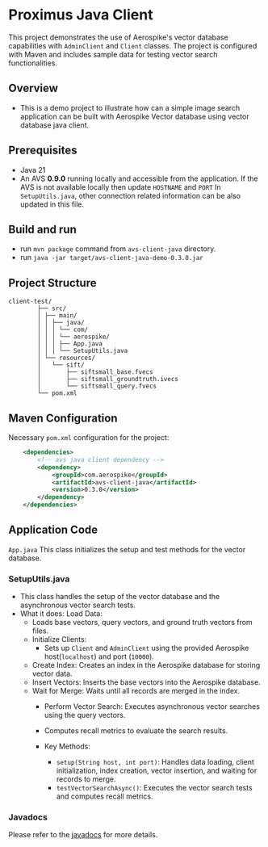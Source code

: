 # Proximus Java Client

This project demonstrates the use of Aerospike's vector database capabilities with `AdminClient` and `Client` classes. The project is configured with Maven and includes sample data for testing vector search functionalities.

## Overview 
 - This is a demo project to illustrate how can a simple image search application can be built with Aerospike Vector database using vector database java client.

## Prerequisites

- Java 21
- An AVS **0.9.0** running locally and accessible from the application. If the AVS is not available locally then update `HOSTNAME`  and `PORT` In `SetupUtils.java`, other connection related information can be also updated in this file.     

## Build and run
 - run `mvn package` command from `avs-client-java` directory. 
 - run `java -jar target/avs-client-java-demo-0.3.0.jar`

## Project Structure

```
client-test/
        ├── src/
        │ ├── main/
        │ │ ├── java/
        │ │ │ └── com/
        │ │ │ └── aerospike/
        │ │ │ ├── App.java
        │ │ │ └── SetupUtils.java
        │ └── resources/
        │   └── sift/
        │       ├── siftsmall_base.fvecs
        │       ├── siftsmall_groundtruth.ivecs
        │       └── siftsmall_query.fvecs
        └── pom.xml
```

## Maven Configuration

Necessary `pom.xml` configuration for the project:

```xml
    <dependencies>   
        <!-- avs java client dependency -->
        <dependency>
            <groupId>com.aerospike</groupId>
            <artifactId>avs-client-java</artifactId>
            <version>0.3.0</version>
        </dependency>
    </dependencies>
```


## Application Code
`App.java` This class initializes the setup and test methods for the vector database.

### SetupUtils.java 
  - This class handles the setup of the vector database and the asynchronous vector search tests. 
  - What it does: Load Data:
     - Loads base vectors, query vectors, and ground truth vectors from files. 
     - Initialize Clients:
        - Sets up `Client` and `AdminClient` using the provided Aerospike host(`localhost`) and port (`10000`). 
     - Create Index: Creates an index in the Aerospike database for storing vector data. 
     - Insert Vectors: Inserts the base vectors into the Aerospike database. 
     - Wait for Merge: Waits until all records are merged in the index.
       - Perform Vector Search: Executes asynchronous vector searches using the query vectors. 
       - Computes recall metrics to evaluate the search results. 
       
       - Key Methods:
          - `setup(String host, int port)`: Handles data loading, client initialization, index creation, vector insertion, and waiting for records to merge.
          -  `testVectorSearchAsync()`: Executes the vector search tests and computes recall metrics.


### Javadocs
Please refer to the [javadocs](https://javadoc.io/doc/com.aerospike/avs-client-java/latest/index.html) for more details.

